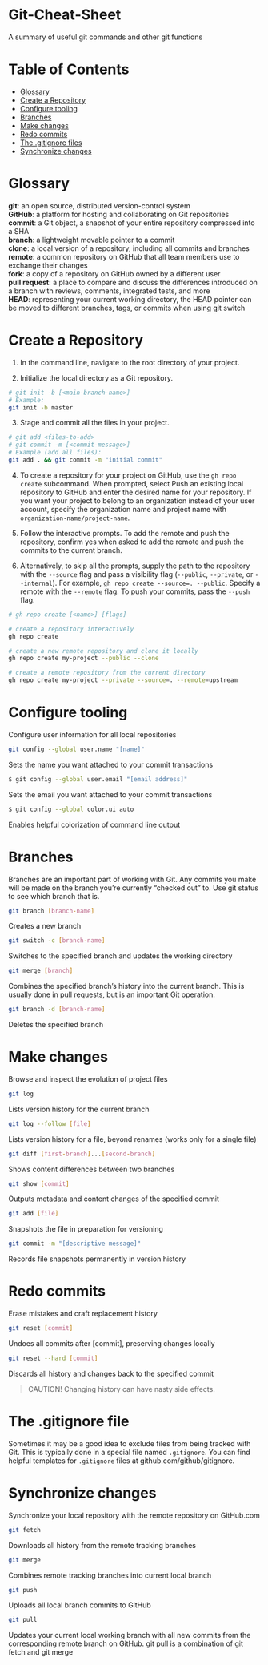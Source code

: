 # Git-Cheat-Sheet
A summary of useful git commands and other git functions

# Table of Contents
- [Glossary](#glossary)
- [Create a Repository](#create-a-repository)
- [Configure tooling](configure-tooling)
- [Branches](#branches)
- [Make changes](#make-changes)
- [Redo commits](#redo-commits)
- [The .gitignore files](#the-gitignore-file)
- [Synchronize changes](#synchronize-changes)

# Glossary
**git**: an open source, distributed version-control system  
**GitHub**: a platform for hosting and collaborating on Git repositories  
**commit**: a Git object, a snapshot of your entire repository compressed into a SHA  
**branch**: a lightweight movable pointer to a commit  
**clone**: a local version of a repository, including all commits and branches  
**remote**: a common repository on GitHub that all team members use to exchange their changes  
**fork**: a copy of a repository on GitHub owned by a different user  
**pull request**: a place to compare and discuss the differences introduced on a branch with reviews, comments, integrated tests, and more  
**HEAD**: representing your current working directory, the HEAD pointer can be moved to different branches, tags, or commits when using git switch  

# Create a Repository
1. In the command line, navigate to the root directory of your project.

2. Initialize the local directory as a Git repository.
```bash
# git init -b [<main-branch-name>]
# Example:
git init -b master
```

3. Stage and commit all the files in your project.
```bash
# git add <files-to-add>
# git commit -m [<commit-message>]
# Example (add all files):
git add . && git commit -m "initial commit"
```
4. To create a repository for your project on GitHub, use the `gh repo create` subcommand. When prompted, select Push an existing local repository to GitHub and enter the desired name for your repository. If you want your project to belong to an organization instead of your user account, specify the organization name and project name with `organization-name/project-name`.

5. Follow the interactive prompts. To add the remote and push the repository, confirm yes when asked to add the remote and push the commits to the current branch.

6. Alternatively, to skip all the prompts, supply the path to the repository with the `--source` flag and pass a visibility flag (`--public`, `--private`, or `--internal`). For example, `gh repo create --source=. --public`. Specify a remote with the `--remote` flag. To push your commits, pass the `--push` flag.
```bash
# gh repo create [<name>] [flags]

# create a repository interactively
gh repo create

# create a new remote repository and clone it locally
gh repo create my-project --public --clone

# create a remote repository from the current directory
gh repo create my-project --private --source=. --remote=upstream
```

# Configure tooling
Configure user information for all local repositories
```bash
git config --global user.name "[name]"
```

Sets the name you want attached to your commit transactions
```bash
$ git config --global user.email "[email address]"
```

Sets the email you want attached to your commit transactions
```bash
$ git config --global color.ui auto
```

Enables helpful colorization of command line output

# Branches
Branches are an important part of working with Git. Any commits you make will be made on the branch you’re currently “checked out” to. Use git status to see which branch that is.
```bash
git branch [branch-name]
```

Creates a new branch
```bash
git switch -c [branch-name]
```

Switches to the specified branch and updates the working directory
```bash
git merge [branch]
```

Combines the specified branch’s history into the current branch. This is usually done in pull requests, but is an important Git operation.
```bash
git branch -d [branch-name]
```

Deletes the specified branch

# Make changes
Browse and inspect the evolution of project files
```bash
git log
```

Lists version history for the current branch
```bash
git log --follow [file]
```

Lists version history for a file, beyond renames (works only for a single file)
```bash
git diff [first-branch]...[second-branch]
```

Shows content differences between two branches
```bash
git show [commit]
```

Outputs metadata and content changes of the specified commit
```bash
git add [file]
```

Snapshots the file in preparation for versioning
```bash
git commit -m "[descriptive message]"
```

Records file snapshots permanently in version history

# Redo commits
Erase mistakes and craft replacement history
```bash
git reset [commit]
```

Undoes all commits after [commit], preserving changes locally
```bash
git reset --hard [commit]
```

Discards all history and changes back to the specified commit

> CAUTION! Changing history can have nasty side effects.

# The .gitignore file
Sometimes it may be a good idea to exclude files from being tracked with Git. This is typically done in a special file named `.gitignore`. You can find helpful templates for `.gitignore` files at github.com/github/gitignore.

# Synchronize changes
Synchronize your local repository with the remote repository on GitHub.com
```bash
git fetch
```

Downloads all history from the remote tracking branches
```bash
git merge
```

Combines remote tracking branches into current local branch
```bash
git push
```

Uploads all local branch commits to GitHub
```bash
git pull
```

Updates your current local working branch with all new commits from the corresponding remote branch on GitHub. git pull is a combination of git fetch and git merge
